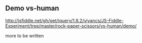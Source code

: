 Demo vs-human
-----
http://jsfiddle.net/gh/get/jquery/1.8.2/viyancs/JS-Fiddle-Experiment/tree/master/rock-paper-scissors/vs-human/demo/

more to be written